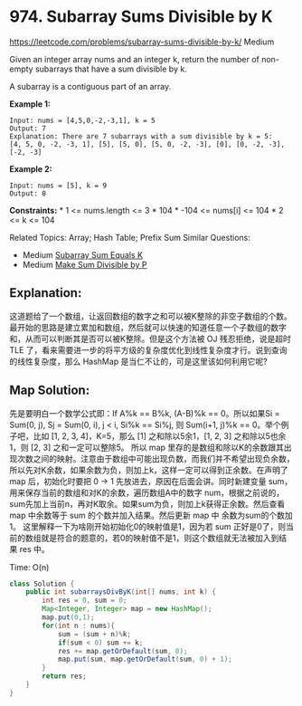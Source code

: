 # 974. Subarray Sums Divisible by K
<https://leetcode.com/problems/subarray-sums-divisible-by-k/>
Medium

Given an integer array nums and an integer k, return the number of non-empty subarrays that have a sum divisible by k.

A subarray is a contiguous part of an array.

**Example 1:**

    Input: nums = [4,5,0,-2,-3,1], k = 5
    Output: 7
    Explanation: There are 7 subarrays with a sum divisible by k = 5:
    [4, 5, 0, -2, -3, 1], [5], [5, 0], [5, 0, -2, -3], [0], [0, -2, -3], [-2, -3]

**Example 2:**

    Input: nums = [5], k = 9
    Output: 0
 

**Constraints:**
    * 1 <= nums.length <= 3 * 104
    * -104 <= nums[i] <= 104
    * 2 <= k <= 104

Related Topics: Array; Hash Table; Prefix Sum
Similar Questions: 
* Medium [Subarray Sum Equals K](https://leetcode.com/problems/subarray-sum-equals-k/)
* Medium [Make Sum Divisible by P](https://leetcode.com/problems/make-sum-divisible-by-p/)


## Explanation:
这道题给了一个数组，让返回数组的数字之和可以被K整除的非空子数组的个数。
最开始的思路是建立累加和数组，然后就可以快速的知道任意一个子数组的数字和，从而可以判断其是否可以被K整除。但是这个方法被 OJ 残忍拒绝，说是超时 TLE 了，看来需要进一步的将平方级的复杂度优化到线性复杂度才行。说到查询的线性复杂度，那么 HashMap 是当仁不让的，可是这里该如何利用它呢?

## Map Solution:
先是要明白一个数学公式即：If A%k == B%k, (A-B)%k == 0。所以如果Si = Sum(0, j), Sj = Sum(0, i), j < i, Si%k == Si%j, 则 Sum(i+1, j)%k == 0。举个例子吧，比如 [1, 2, 3, 4]，K=5，那么 [1] 之和除以5余1，[1, 2, 3] 之和除以5也余1，则 [2, 3] 之和一定可以整除5。
所以 map 里存的是数组和除以K的余数跟其出现次数之间的映射。注意由于数组中可能出现负数，而我们并不希望出现负余数，所以先对K余数，如果余数为负，则加上k，这样一定可以得到正余数。在声明了 map 后，初始化时要把 0 -> 1 先放进去，原因在后面会讲。同时新建变量 sum，用来保存当前的数组和对K的余数，遍历数组A中的数字 num，根据之前说的，sum先加上当前n，再对K取余。如果sum为负，则加上k获得正余数。然后查看 map 中余数等于 sum 的个数并加入结果。然后更新 map 中 余数为sum的个数加1。
这里解释一下为啥刚开始初始化0的映射值是1，因为若 sum 正好是0了，则当前的数组就是符合的题意的，若0的映射值不是1，则这个数组就无法被加入到结果 res 中。

Time: O(n)

```java
class Solution {
    public int subarraysDivByK(int[] nums, int k) {
        int res = 0, sum = 0;
        Map<Integer, Integer> map = new HashMap();
        map.put(0,1);
        for(int n : nums){
            sum = (sum + n)%k;
            if(sum < 0) sum += k;
            res += map.getOrDefault(sum, 0);
            map.put(sum, map.getOrDefault(sum, 0) + 1);
        }
        return res;
    }
}
```